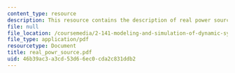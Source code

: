 ```yaml
---
content_type: resource
description: This resource contains the description of real power sources.
file: null
file_location: /coursemedia/2-141-modeling-and-simulation-of-dynamic-systems-fall-2006/46b39ac3a3cd53d66ec0cda2c831ddb2_real_powr_source.pdf
file_type: application/pdf
resourcetype: Document
title: real_powr_source.pdf
uid: 46b39ac3-a3cd-53d6-6ec0-cda2c831ddb2
---
```


